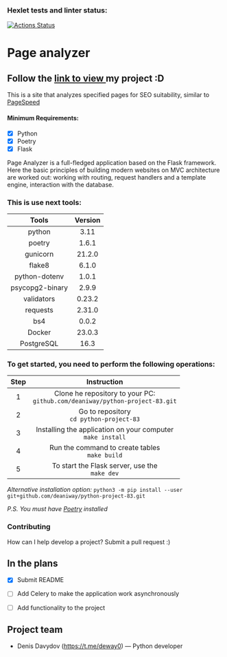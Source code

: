 ### Hexlet tests and linter status:
[![Actions Status](https://github.com/deaniway/python-project-83/actions/workflows/hexlet-check.yml/badge.svg)](https://github.com/deaniway/python-project-83/actions)


# Page analyzer
## Follow the [link to view ](https://python-project-83-1-gyiq.onrender.com) my project :D


This is a site that analyzes specified pages for SEO suitability, similar to [PageSpeed](https://pagespeed.web.dev/)


#### Minimum Requirements:
 - [x] Python    
 - [x] Poetry
 - [x] Flask

Page Analyzer is a full-fledged application based on the Flask framework. 
Here the basic principles of building modern websites on MVC architecture are worked out: working with routing, 
request handlers and a template engine, interaction with the database.


### This is  use next tools:

|      Tools      | Version |
|:---------------:|:-------:|
|     python      |  3.11   |
|     poetry      |  1.6.1  |
|    gunicorn     | 21.2.0  |
|     flake8      |  6.1.0  |
|  python-dotenv  |  1.0.1  |
| psycopg2-binary |  2.9.9  |
|   validators    | 0.23.2  |
|    requests     | 2.31.0  |
|       bs4       |  0.0.2  |
|     Docker      | 23.0.3  |
|   PostgreSQL    |  16.3   |





### To get started, you need to perform the following operations:

| Step |                                   Instruction                                   |
|:----:|:-------------------------------------------------------------------------------:|
|  1   | Clone he repository to your PC:<br/>`github.com/deaniway/python-project-83.git` |
|  2   |                   Go to repository<br/>`cd python-project-83`                   |
|  3   |         Installing the application on your computer<br/>`make install`          | 
|  4   |                Run the command to create tables<br/>`make build`                | 
|  5   |            To start the Flask server, use the<br/>`make dev`                    |



*Alternative installation option:* `python3 -m pip install --user git+github.com/deaniway/python-project-83.git`

*P.S.* *You must have [Poetry](https://python-poetry.org) installed*



### Contributing

How can I help develop a project? Submit a pull request :)




## In the plans
- [x] Submit README
- [ ] Add Сelery to make the application work asynchronously
- [ ] Add functionality to the project



## Project team
- Denis Davydov (https://t.me/deway0) — Python developer
